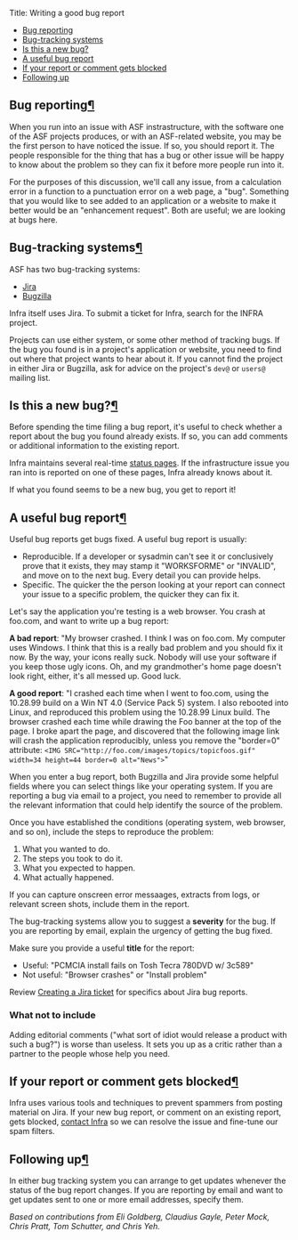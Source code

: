 Title: Writing a good bug report

  - <a href="#overview">Bug reporting</a>
  - <a href="#systems">Bug-tracking systems</a>
  - <a href="#newbug">Is this a new bug?</a>
  - <a href="#useful">A useful bug report</a>
  - <a href="#blocked">If your report or comment gets blocked</a>
  - <a href="#followup">Following up</a>


<h2 id="overview">Bug reporting<a class="headerlink" href="#overview" title="Permanent link">&para;</a></h2>

When you run into an issue with ASF instrastructure, with the software one of the ASF projects produces, or with an ASF-related website, you may be the first person to have noticed the issue. If so, you should report it. The people responsible for the thing that has a bug or other issue will be happy to know about the problem so they can fix it before more people run into it.

For the purposes of this discussion, we'll call any issue, from a calculation error in a function to a punctuation error on a web page, a "bug". Something that you would like to see added to an application or a website to make it better would be an "enhancement request". Both are useful; we are looking at bugs here.

<h2 id="systems">Bug-tracking systems<a class="headerlink" href="#systems" title="Permanent link">&para;</a></h2>

ASF has two bug-tracking systems:

  - <a href="https://issues.apache.org/jira/" target="_blank">Jira</a>
  - <a href="https://issues.apache.org/bugzilla/" target="_blank">Bugzilla</a>
  
Infra itself uses Jira. To submit a ticket for Infra, search for the INFRA project.

Projects can use either system, or some other method of tracking bugs. If the bug you found is in a project's application or website, you need to find out where that project wants to hear about it. If you cannot find the project in either Jira or Bugzilla, ask for advice on the project's `dev@` or `users@` mailing list.

<h2 id="newbug">Is this a new bug?<a class="headerlink" href="#newbug" title="Permanent link">&para;</a></h2>

Before spending the time filing a bug report, it's useful to check whether a report about the bug you found already exists. If so, you can add comments or additional information to the existing report.

Infra maintains several real-time [status pages](stats.html). If the infrastructure issue you ran into is reported on one of these pages, Infra already knows about it.

If what you found seems to be a new bug, you get to report it!

<h2 id="useful">A useful bug report<a class="headerlink" href="#useful" title="Permanent link">&para;</a></h2>

Useful bug reports get bugs fixed. A useful bug report is usually:

  - Reproducible. If a developer or sysadmin can't see it or conclusively prove that it exists, they may stamp it "WORKSFORME" or "INVALID", and move on to the next bug. Every detail you can provide helps.
  - Specific. The quicker the the person looking at your report can connect your issue to a specific problem, the quicker they can fix it.

Let's say the application you're testing is a web browser. You crash at foo.com, and want to write up a bug report:

**A bad report**: "My browser crashed. I think I was on foo.com. My computer uses Windows. I think that this is a really bad problem and you should fix it now. By the way, your icons really suck. Nobody will use your software if you keep those ugly icons. Oh, and my grandmother's home page doesn't look right, either, it's all messed up. Good luck.

**A good report**: "I crashed each time when I went to foo.com, using the 10.28.99 build on a Win NT 4.0 (Service Pack 5) system. I also rebooted into Linux, and reproduced this problem using the 10.28.99 Linux build. The browser crashed each time while drawing the Foo banner at the top of the page. I broke apart the page, and discovered that the following image link will crash the application reproducibly, unless you remove the "border=0" attribute: `<IMG SRC="http://foo.com/images/topics/topicfoos.gif" width=34 height=44 border=0 alt="News">`"

When you enter a bug report, both Bugzilla and Jira provide some helpful fields where you can select things like your operating system. If you are reporting a bug via email to a project, you need to remember to provide all the relevant information that could help identify the source of the problem.

Once you have established the conditions (operating system, web browser, and so on), include the steps to reproduce the problem:

  1. What you wanted to do.
  2. The steps you took to do it.
  3. What you expected to happen.
  4. What actually happened.
  
If you can capture onscreen error messaages, extracts from logs, or relevant screen shots, include them in the report.

The bug-tracking systems allow you to suggest a **severity** for the bug. If you are reporting by email, explain the urgency of getting the bug fixed.

Make sure you provide a useful **title** for the report:

   - Useful: "PCMCIA install fails on Tosh Tecra 780DVD w/ 3c589"
   - Not useful: "Browser crashes" or "Install problem"
   
Review [Creating a Jira ticket](jira-guidelines.html) for specifics about Jira bug reports.

### What not to include ###

Adding editorial comments ("what sort of idiot would release a product with such a bug?") is worse than useless. It sets you up as a critic rather than a partner to the people whose help you need.

<h2 id="blocked">If your report or comment gets blocked<a class="headerlink" href="#blocked" title="Permanent link">&para;</a></h2>

Infra uses various tools and techniques to prevent spammers from posting material on Jira. If your new bug report, or comment on an existing report, gets blocked, [contact Infra](contact.html) so we can resolve the issue and fine-tune our spam filters.

<h2 id="followup">Following up<a class="headerlink" href="#followup" title="Permanent link">&para;</a></h2>

In either bug tracking system you can arrange to get updates whenever the status of the bug report changes. If you are reporting by email and want to get updates sent to one or more email addresses, specify them.

_Based on contributions from Eli Goldberg, Claudius Gayle, Peter Mock, Chris Pratt, Tom Schutter, and Chris Yeh._
